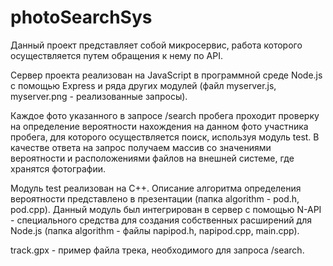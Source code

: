 # photoSearchSys
Данный проект представляет собой микросервис, работа которого осуществляется путем обращения к нему по API.

Сервер проекта реализован на JavaScript в программной среде Node.js с помощью Express и ряда других модулей (файл myserver.js, myserver.png - реализованные запросы). 

Каждое фото указанного в запросе /search пробега проходит проверку на определение вероятности нахождения на данном фото участника пробега, для которого осуществляется поиск, используя модуль test. В качестве ответа на запрос получаем массив со значениями вероятности и расположениями файлов на внешней системе, где хранятся фотографии.

Модуль test реализован на C++. Описание алгоритма определения вероятности представлено в презентации (папка algorithm - pod.h, pod.cpp). Данный модуль был интегрирован в сервер с помощью N-API - специального средства для создания собственных расширений для Node.js (папка algorithm - файлы napipod.h, napipod.cpp, main.cpp).

track.gpx - пример файла трека, необходимого для запроса /search.


